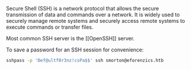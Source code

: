 Secure Shell (SSH) is a network protocol that allows the secure transmission of data and commands over a network. It is widely used to securely manage remote systems and securely access remote systems to execute commands or transfer files.

Most common SSH server is the [[OpenSSH]] server.


To save a password for an SSH session for convenience:
```bash
sshpass -p 'Def@ultf0r3nz!csPa$$' ssh smorton@eforenzics.htb
```
